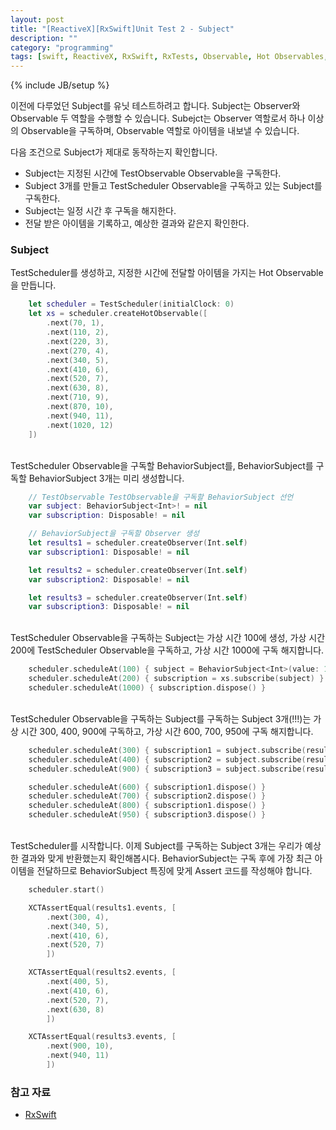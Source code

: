 ```yaml
---
layout: post
title: "[ReactiveX][RxSwift]Unit Test 2 - Subject"
description: ""
category: "programming"
tags: [swift, ReactiveX, RxSwift, RxTests, Observable, Hot Observables, TestScheduler, Subject, BehaviorSubject]
---
```

{% include JB/setup %}

이전에 다루었던 Subject를 유닛 테스트하려고 합니다. Subject는 Observer와 Observable 두 역할을 수행할 수 있습니다. Subejct는 Observer 역할로서 하나 이상의 Observable을 구독하며, Observable 역할로 아이템을 내보낼 수 있습니다.

다음 조건으로 Subject가 제대로 동작하는지 확인합니다.

* Subject는 지정된 시간에 TestObservable Observable을 구독한다.
* Subject 3개를 만들고 TestScheduler Observable을 구독하고 있는 Subject를 구독한다.
* Subject는 일정 시간 후 구독을 해지한다.
* 전달 받은 아이템을 기록하고, 예상한 결과와 같은지 확인한다.


### Subject

TestScheduler를 생성하고, 지정한 시간에 전달할 아이템을 가지는 Hot Observable을 만듭니다.

```swift
	let scheduler = TestScheduler(initialClock: 0)
	let xs = scheduler.createHotObservable([
		.next(70, 1),
		.next(110, 2),
		.next(220, 3),
		.next(270, 4),
		.next(340, 5),
		.next(410, 6),
		.next(520, 7),
		.next(630, 8),
		.next(710, 9),
		.next(870, 10),
		.next(940, 11),
		.next(1020, 12)
	])
```

<br/>TestScheduler Observable을 구독할 BehaviorSubject를, BehaviorSubject를 구독할 BehaviorSubject 3개는 미리 생성합니다.

```swift
	// TestObservable TestObservable을 구독할 BehaviorSubject 선언
	var subject: BehaviorSubject<Int>! = nil
	var subscription: Disposable! = nil

	// BehaviorSubject을 구독할 Observer 생성
	let results1 = scheduler.createObserver(Int.self)
	var subscription1: Disposable! = nil

	let results2 = scheduler.createObserver(Int.self)
	var subscription2: Disposable! = nil

	let results3 = scheduler.createObserver(Int.self)
	var subscription3: Disposable! = nil
```

<br/>TestScheduler Observable을 구독하는 Subject는 가상 시간 100에 생성, 가상 시간 200에 TestScheduler Observable을 구독하고, 가상 시간 1000에 구독 해지합니다.

```swift
	scheduler.scheduleAt(100) { subject = BehaviorSubject<Int>(value: 100) }
	scheduler.scheduleAt(200) { subscription = xs.subscribe(subject) }
	scheduler.scheduleAt(1000) { subscription.dispose() }
```

<br/>TestScheduler Observable을 구독하는 Subject를 구독하는 Subject 3개(!!!)는 가상 시간 300, 400, 900에 구독하고, 가상 시간 600, 700, 950에 구독 해지합니다.

```swift
	scheduler.scheduleAt(300) { subscription1 = subject.subscribe(results1) }
	scheduler.scheduleAt(400) { subscription2 = subject.subscribe(results2) }
	scheduler.scheduleAt(900) { subscription3 = subject.subscribe(results3) }

	scheduler.scheduleAt(600) { subscription1.dispose() }
	scheduler.scheduleAt(700) { subscription2.dispose() }
	scheduler.scheduleAt(800) { subscription1.dispose() }
	scheduler.scheduleAt(950) { subscription3.dispose() }
```

<br/>TestScheduler를 시작합니다. 이제 Subject를 구독하는 Subject 3개는 우리가 예상한 결과와 맞게 반환했는지 확인해봅시다. BehaviorSubject는 구독 후에 가장 최근 아이템을 전달하므로 BehaviorSubject 특징에 맞게 Assert 코드를 작성해야 합니다.

```swift
	scheduler.start()

	XCTAssertEqual(results1.events, [
		.next(300, 4),
		.next(340, 5),
		.next(410, 6),
		.next(520, 7)
		])

	XCTAssertEqual(results2.events, [
		.next(400, 5),
		.next(410, 6),
		.next(520, 7),
		.next(630, 8)
		])

	XCTAssertEqual(results3.events, [
		.next(900, 10),
		.next(940, 11)
		])
```

### 참고 자료

* [RxSwift](https://github.com/ReactiveX/RxSwift/)
